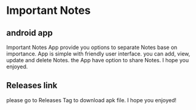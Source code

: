 # Important Notes

## android app

Important Notes App provide you options to separate Notes base on importance. App is simple with friendly user interface. you can add, view, update and delete Notes. the App have option to share Notes. I hope you enjoyed.  

## Releases link
please go to Releases Tag to download apk file.
I hope you enjoyed!

